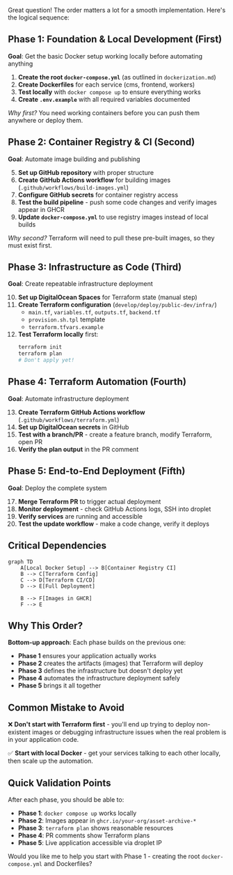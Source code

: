 Great question! The order matters a lot for a smooth implementation. Here's the logical sequence:

## Phase 1: Foundation & Local Development (First)
**Goal**: Get the basic Docker setup working locally before automating anything

1. **Create the root `docker-compose.yml`** (as outlined in `dockerization.md`)
2. **Create Dockerfiles** for each service (cms, frontend, workers)
3. **Test locally** with `docker compose up` to ensure everything works
4. **Create `.env.example`** with all required variables documented

*Why first?* You need working containers before you can push them anywhere or deploy them.

## Phase 2: Container Registry & CI (Second)
**Goal**: Automate image building and publishing

5. **Set up GitHub repository** with proper structure
6. **Create GitHub Actions workflow** for building images (`.github/workflows/build-images.yml`)
7. **Configure GitHub secrets** for container registry access
8. **Test the build pipeline** - push some code changes and verify images appear in GHCR
9. **Update `docker-compose.yml`** to use registry images instead of local builds

*Why second?* Terraform will need to pull these pre-built images, so they must exist first.

## Phase 3: Infrastructure as Code (Third)
**Goal**: Create repeatable infrastructure deployment

10. **Set up DigitalOcean Spaces** for Terraform state (manual step)
11. **Create Terraform configuration** (`develop/deploy/public-dev/infra/`)
    - `main.tf`, `variables.tf`, `outputs.tf`, `backend.tf`
    - `provision.sh.tpl` template
    - `terraform.tfvars.example`
12. **Test Terraform locally** first:
    ```bash
    terraform init
    terraform plan
    # Don't apply yet!
    ```

## Phase 4: Terraform Automation (Fourth)
**Goal**: Automate infrastructure deployment

13. **Create Terraform GitHub Actions workflow** (`.github/workflows/terraform.yml`)
14. **Set up DigitalOcean secrets** in GitHub
15. **Test with a branch/PR** - create a feature branch, modify Terraform, open PR
16. **Verify the plan output** in the PR comment

## Phase 5: End-to-End Deployment (Fifth)
**Goal**: Deploy the complete system

17. **Merge Terraform PR** to trigger actual deployment
18. **Monitor deployment** - check GitHub Actions logs, SSH into droplet
19. **Verify services** are running and accessible
20. **Test the update workflow** - make a code change, verify it deploys

## Critical Dependencies

```mermaid
graph TD
    A[Local Docker Setup] --> B[Container Registry CI]
    B --> C[Terraform Config]
    C --> D[Terraform CI/CD]
    D --> E[Full Deployment]
    
    B --> F[Images in GHCR]
    F --> E
```

## Why This Order?

**Bottom-up approach**: Each phase builds on the previous one:
- **Phase 1** ensures your application actually works
- **Phase 2** creates the artifacts (images) that Terraform will deploy  
- **Phase 3** defines the infrastructure but doesn't deploy yet
- **Phase 4** automates the infrastructure deployment safely
- **Phase 5** brings it all together

## Common Mistake to Avoid

❌ **Don't start with Terraform first** - you'll end up trying to deploy non-existent images or debugging infrastructure issues when the real problem is in your application code.

✅ **Start with local Docker** - get your services talking to each other locally, then scale up the automation.

## Quick Validation Points

After each phase, you should be able to:
- **Phase 1**: `docker compose up` works locally
- **Phase 2**: Images appear in `ghcr.io/your-org/asset-archive-*`
- **Phase 3**: `terraform plan` shows reasonable resources
- **Phase 4**: PR comments show Terraform plans
- **Phase 5**: Live application accessible via droplet IP

Would you like me to help you start with Phase 1 - creating the root `docker-compose.yml` and Dockerfiles?